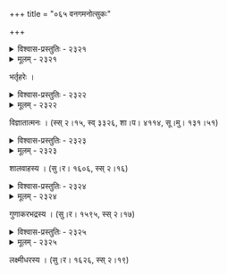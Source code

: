 +++
title = "०६५ वनगमनोत्सुकः"

+++



<details><summary>विश्वास-प्रस्तुतिः - २३२१</summary>

अये दिष्ट्या नष्टो मम गृहपिशाचीपरिचयः  
परावृत्तं मोहात् स्फुरति च मनाग् ब्रह्मणि मनः ।  
विकारो’प्य् अक्षाणां गलित इव निर्भाति विषयात्  
तथापि क्षेत्रज्ञः स्पृहयति वनाय प्रतिमुहुः ॥२३२१॥
</details>

<details><summary>मूलम् - २३२१</summary>

अये दिष्ट्या नष्टो मम गृहपिशाचीपरिचयः  
परावृत्तं मोहात् स्फुरति च मनाग् ब्रह्मणि मनः ।  
विकारो’प्य् अक्षाणां गलित इव निर्भाति विषयात्  
तथापि क्षेत्रज्ञः स्पृहयति वनाय प्रतिमुहुः ॥२३२१॥
</details>


भर्तृहरेः ।  



<details><summary>विश्वास-प्रस्तुतिः - २३२२</summary>

रम्यं हर्म्यतलं वसतये श्रव्यं न गीतादि किं  
किं वा प्राणसमासम् आगमसुखं नैवाधिकप्रीतये ।  
किं तु प्रान्तपतत्पतङ्गपवनम् आलोलदीपाङ्कुर  
च्छायाचञ्चलम् आकलय्य सकलं सन्तो वनान्तं गताः ॥२३२२॥
</details>

<details><summary>मूलम् - २३२२</summary>

रम्यं हर्म्यतलं वसतये श्रव्यं न गीतादि किं  
किं वा प्राणसमासम् आगमसुखं नैवाधिकप्रीतये ।  
किं तु प्रान्तपतत्पतङ्गपवनम् आलोलदीपाङ्कुर  
च्छायाचञ्चलम् आकलय्य सकलं सन्तो वनान्तं गताः ॥२३२२॥
</details>


विज्ञातात्मनः । (स्स् २।१५, स्व् ३३२६, शा।प। ४११४, सू।मु। १३१।५१)  



<details><summary>विश्वास-प्रस्तुतिः - २३२३</summary>

आस्ताम् अकण्ठकम् इदं वसुधाधिपत्यं  
त्रैलोक्यराज्यम् अपि देव तृणाय मन्ये ।  
निःशङ्कसुप्तहरिणीकुलसङ्कुलासु  
चेतः परं लुठति शैलवनस्थलीषु ॥२३२३॥
</details>

<details><summary>मूलम् - २३२३</summary>

आस्ताम् अकण्ठकम् इदं वसुधाधिपत्यं  
त्रैलोक्यराज्यम् अपि देव तृणाय मन्ये ।  
निःशङ्कसुप्तहरिणीकुलसङ्कुलासु  
चेतः परं लुठति शैलवनस्थलीषु ॥२३२३॥
</details>


शालवाहस्य । (सु।र। १६०६, स्स् २।१६)  



<details><summary>विश्वास-प्रस्तुतिः - २३२४</summary>

हरिणचरणक्षुण्णोपान्ताः सशाद्वलनिर्झराः  
कुसुमशवलैर् विष्वग्वातैस् तरङ्गितपादपाः ।  
मुदितविहगश्रेणीचित्रध्वनिप्रतिनादिता  
मनसि न मुदं कस्यादध्युः शिवा वनभूतयः ॥२३२४॥
</details>

<details><summary>मूलम् - २३२४</summary>

हरिणचरणक्षुण्णोपान्ताः सशाद्वलनिर्झराः  
कुसुमशवलैर् विष्वग्वातैस् तरङ्गितपादपाः ।  
मुदितविहगश्रेणीचित्रध्वनिप्रतिनादिता  
मनसि न मुदं कस्यादध्युः शिवा वनभूतयः ॥२३२४॥
</details>


गुणाकरभद्रस्य । (सु।र। १५९५, स्स् २।१७)  



<details><summary>विश्वास-प्रस्तुतिः - २३२५</summary>

कुरङ्गाः कल्याणं प्रतिविटपम् आरोग्यम् अटवि  
स्रवन्ति क्षेमं ते पुलिनकुशलं भद्रम् उपलाः ।  
निशान्ताद् अस्वन्तात् कथम् अपि च निष्कान्तम् अधुना  
मनो’स्माकं दीर्घाम् अभिलषति युष्मत्परिचितिम् ॥२३२५॥
</details>

<details><summary>मूलम् - २३२५</summary>

कुरङ्गाः कल्याणं प्रतिविटपम् आरोग्यम् अटवि  
स्रवन्ति क्षेमं ते पुलिनकुशलं भद्रम् उपलाः ।  
निशान्ताद् अस्वन्तात् कथम् अपि च निष्कान्तम् अधुना  
मनो’स्माकं दीर्घाम् अभिलषति युष्मत्परिचितिम् ॥२३२५॥
</details>


लक्ष्मीधरस्य । (सु।र। १६२६, स्स् २।१९)  